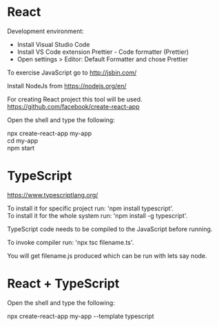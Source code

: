 # React

Development environment:
- Install Visual Studio Code
- Install VS Code extension
    Prettier - Code formatter (Prettier)
- Open settings > Editor: Default Formatter and chose Prettier

To exercise JavaScript go to http://jsbin.com/

Install NodeJs from https://nodejs.org/en/

For creating React project this tool will be used.
https://github.com/facebook/create-react-app

Open the shell and type the following:  

npx create-react-app my-app  
cd my-app  
npm start  

# TypeScript

https://www.typescriptlang.org/

To install it for specific project run: 'npm install typescript'.  
To install it for the whole system run: 'npm install -g typescript'.  

TypeScript code needs to be compiled to the JavaScript before running.

To invoke compiler run: 'npx tsc filename.ts'.  

You will get filename.js produced which can be run with lets say node.

# React + TypeScript

Open the shell and type the following:

npx create-react-app my-app --template typescript
